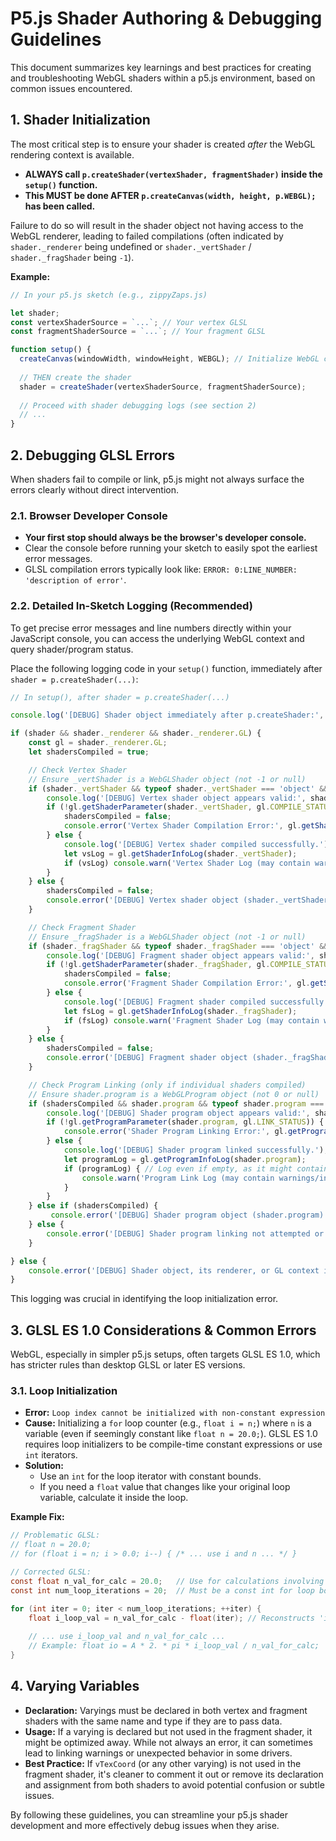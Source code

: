 # P5.js Shader Authoring & Debugging Guidelines

This document summarizes key learnings and best practices for creating and troubleshooting WebGL shaders within a p5.js environment, based on common issues encountered.

## 1. Shader Initialization

The most critical step is to ensure your shader is created *after* the WebGL rendering context is available.

- **ALWAYS call `p.createShader(vertexShader, fragmentShader)` inside the `setup()` function.**
- **This MUST be done AFTER `p.createCanvas(width, height, p.WEBGL);` has been called.**

Failure to do so will result in the shader object not having access to the WebGL renderer, leading to failed compilations (often indicated by `shader._renderer` being undefined or `shader._vertShader` / `shader._fragShader` being `-1`).

**Example:**
```javascript
// In your p5.js sketch (e.g., zippyZaps.js)

let shader;
const vertexShaderSource = `...`; // Your vertex GLSL
const fragmentShaderSource = `...`; // Your fragment GLSL

function setup() {
  createCanvas(windowWidth, windowHeight, WEBGL); // Initialize WebGL context FIRST
  
  // THEN create the shader
  shader = createShader(vertexShaderSource, fragmentShaderSource); 
  
  // Proceed with shader debugging logs (see section 2)
  // ...
}
```

## 2. Debugging GLSL Errors

When shaders fail to compile or link, p5.js might not always surface the errors clearly without direct intervention.

### 2.1. Browser Developer Console
- **Your first stop should always be the browser's developer console.**
- Clear the console before running your sketch to easily spot the earliest error messages.
- GLSL compilation errors typically look like: `ERROR: 0:LINE_NUMBER: 'description of error'`.

### 2.2. Detailed In-Sketch Logging (Recommended)
To get precise error messages and line numbers directly within your JavaScript console, you can access the underlying WebGL context and query shader/program status.

Place the following logging code in your `setup()` function, immediately after `shader = p.createShader(...)`:

```javascript
// In setup(), after shader = p.createShader(...)

console.log('[DEBUG] Shader object immediately after p.createShader:', shader);

if (shader && shader._renderer && shader._renderer.GL) {
    const gl = shader._renderer.GL;
    let shadersCompiled = true;

    // Check Vertex Shader
    // Ensure _vertShader is a WebGLShader object (not -1 or null)
    if (shader._vertShader && typeof shader._vertShader === 'object' && shader._vertShader !== -1) {
        console.log('[DEBUG] Vertex shader object appears valid:', shader._vertShader);
        if (!gl.getShaderParameter(shader._vertShader, gl.COMPILE_STATUS)) {
            shadersCompiled = false;
            console.error('Vertex Shader Compilation Error:', gl.getShaderInfoLog(shader._vertShader));
        } else {
            console.log('[DEBUG] Vertex shader compiled successfully.');
            let vsLog = gl.getShaderInfoLog(shader._vertShader);
            if (vsLog) console.warn('Vertex Shader Log (may contain warnings/info):', vsLog);
        }
    } else {
        shadersCompiled = false;
        console.error('[DEBUG] Vertex shader object (shader._vertShader) is invalid. Value:', shader._vertShader);
    }

    // Check Fragment Shader
    // Ensure _fragShader is a WebGLShader object (not -1 or null)
    if (shader._fragShader && typeof shader._fragShader === 'object' && shader._fragShader !== -1) {
        console.log('[DEBUG] Fragment shader object appears valid:', shader._fragShader);
        if (!gl.getShaderParameter(shader._fragShader, gl.COMPILE_STATUS)) {
            shadersCompiled = false;
            console.error('Fragment Shader Compilation Error:', gl.getShaderInfoLog(shader._fragShader));
        } else {
            console.log('[DEBUG] Fragment shader compiled successfully.');
            let fsLog = gl.getShaderInfoLog(shader._fragShader);
            if (fsLog) console.warn('Fragment Shader Log (may contain warnings/info):', fsLog);
        }
    } else {
        shadersCompiled = false;
        console.error('[DEBUG] Fragment shader object (shader._fragShader) is invalid. Value:', shader._fragShader);
    }

    // Check Program Linking (only if individual shaders compiled)
    // Ensure shader.program is a WebGLProgram object (not 0 or null)
    if (shadersCompiled && shader.program && typeof shader.program === 'object' && shader.program !== 0) {
        console.log('[DEBUG] Shader program object appears valid:', shader.program);
        if (!gl.getProgramParameter(shader.program, gl.LINK_STATUS)) {
            console.error('Shader Program Linking Error:', gl.getProgramInfoLog(shader.program));
        } else {
            console.log('[DEBUG] Shader program linked successfully.');
            let programLog = gl.getProgramInfoLog(shader.program);
            if (programLog) { // Log even if empty, as it might contain warnings
                console.warn('Program Link Log (may contain warnings/info):', programLog);
            }
        }
    } else if (shadersCompiled) { 
         console.error('[DEBUG] Shader program object (shader.program) is invalid despite individual shaders potentially compiling. Value:', shader.program);
    } else { 
        console.error('[DEBUG] Shader program linking not attempted or failed due to compilation errors in vertex or fragment shaders.');
    }

} else {
    console.error('[DEBUG] Shader object, its renderer, or GL context is not available. Cannot check compilation/linking. Shader object:', shader);
}
```
This logging was crucial in identifying the loop initialization error.

## 3. GLSL ES 1.0 Considerations & Common Errors

WebGL, especially in simpler p5.js setups, often targets GLSL ES 1.0, which has stricter rules than desktop GLSL or later ES versions.

### 3.1. Loop Initialization
- **Error:** `Loop index cannot be initialized with non-constant expression`
- **Cause:** Initializing a `for` loop counter (e.g., `float i = n;`) where `n` is a variable (even if seemingly constant like `float n = 20.0;`). GLSL ES 1.0 requires loop initializers to be compile-time constant expressions or use `int` iterators.
- **Solution:**
    - Use an `int` for the loop iterator with constant bounds.
    - If you need a `float` value that changes like your original loop variable, calculate it inside the loop.

**Example Fix:**
```glsl
// Problematic GLSL:
// float n = 20.0;
// for (float i = n; i > 0.0; i--) { /* ... use i and n ... */ }

// Corrected GLSL:
const float n_val_for_calc = 20.0;   // Use for calculations involving 'n'
const int num_loop_iterations = 20;  // Must be a const int for loop bounds

for (int iter = 0; iter < num_loop_iterations; ++iter) {
    float i_loop_val = n_val_for_calc - float(iter); // Reconstructs 'i' (20.0, 19.0, ..., 1.0)
    
    // ... use i_loop_val and n_val_for_calc ...
    // Example: float io = A * 2. * pi * i_loop_val / n_val_for_calc; 
}
```

## 4. Varying Variables

- **Declaration:** Varyings must be declared in both vertex and fragment shaders with the same name and type if they are to pass data.
- **Usage:** If a varying is declared but not used in the fragment shader, it might be optimized away. While not always an error, it can sometimes lead to linking warnings or unexpected behavior in some drivers.
- **Best Practice:** If `vTexCoord` (or any other varying) is not used in the fragment shader, it's cleaner to comment it out or remove its declaration and assignment from both shaders to avoid potential confusion or subtle issues.

By following these guidelines, you can streamline your p5.js shader development and more effectively debug issues when they arise. 